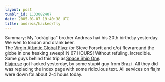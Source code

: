```yaml
---
layout: post
tumblr_id: 1133082407  
date: 2005-03-07 19:40:38 UTC
title: andreas/hacked/fly
---
```


Summary: My "odrägliga" brother Andreas had his 20th birthday yesterday. We wen to london and drank beer.
<br/>
The <a href="http://www.virginatlanticglobalflyer.com/" target="_blank">Virgin Atlantic Global Flyer</a> (or Steve Forsett and c/o) flew around the globe in one freaking sweep! IN 67 HOURS! Without refuling. Incredible. Same guys behind this trip as <a href="http://www.scaled.com/projects/tierone/index.htm" target="_blank">Space Ship One</a>.
<br/>
<a href="http://flajm.se/" target="_blank">Flajm.se</a> got hacked yesterday, by some stupid guy from Brazil. All they did was replacing the index page with some ridiculous text. All services on flajm were down for about 2-4 hours today.
